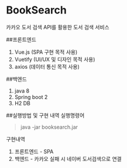 # BookSearch
카카오 도서 검색 API를 활용한 도서 검색 서비스

##프론트엔드
1. Vue.js (SPA 구현 목적 사용)
2. Vuetify (UI/UX 및 디자인 목적 사용)
3. axios (데이터 통신 목적 사용)

##백엔드
1. java 8
2. Spring boot 2
3. H2 DB

##실행방법 및 구현 내역
실행명령어
>java -jar booksearch.jar

구현내역

1. 프론트엔드 - SPA
2. 백엔드 - 카카오 실패 시 네이버 도서검색으로 연결

